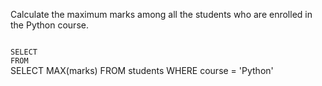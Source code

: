 Calculate the maximum marks among all the students who are enrolled in the Python course.



<Editor lang="sql" dbName="students1.db" type="exercise">
<code>
SELECT
FROM
</code>

<solution>
SELECT MAX(marks)
FROM students
WHERE course = 'Python'
</solution>
</Editor>